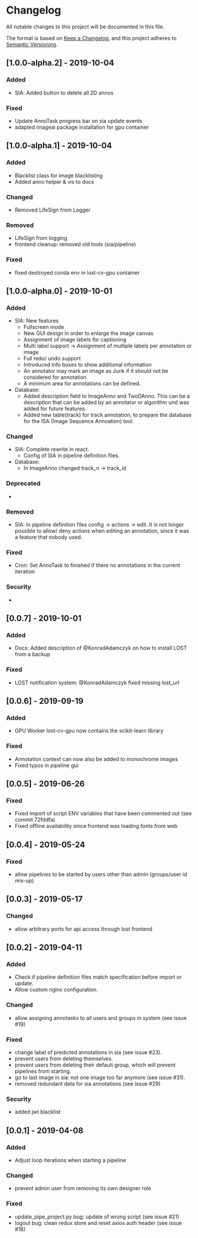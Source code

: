 # Changelog
All notable changes to this project will be documented in this file.

The format is based on [Keep a Changelog](https://keepachangelog.com/en/1.0.0/),
and this project adheres to [Semantic Versioning](https://semver.org/spec/v2.0.0.html).

## [1.0.0-alpha.2] - 2019-10-04
### Added
- SIA: Added button to delete all 2D annos
### Fixed
- Update AnnoTask progress bar on sia update events
- adapted imageai package installation for gpu container


## [1.0.0-alpha.1] - 2019-10-04
### Added
- Blacklist class for image blacklisting
- Added anno helper & vis to docs
### Changed
- Removed LifeSign from Logger
### Removed
- LifeSign from logging
- frontend cleanup: removed old tools (sia/pipeline)
### Fixed
- fixed destroyed conda env in lost-cv-gpu container

## [1.0.0-alpha.0] - 2019-10-01
### Added
- SIA: New features 
  * Fullscreen mode
  * New GUI design in order to enlarge the image canvas
  * Assignment of image labels for captioning
  * Multi label support -> Assignment of multiple labels per annotation or image
  * Full redo/ undo support
  * Introduced info boxes to show additional information
  * An annotator may mark an image as Junk if it should not be considered for annotation
  * A minimum area for annotations can be defined.
- Database: 
  * Added description field to ImageAnno and TwoDAnno. This can be a description that can be added by an annotator or algorithm und was added for future features.
  * Added new table(track) for track annotation, to prepare the database for the ISA (Image Sequence Annoation) tool.
### Changed
- SIA: Complete rewrite in react.
  * Config of SIA in pipeline definition files.
- Database:
  * In ImageAnno changed track_n -> track_id
### Deprecated
- 
### Removed
- SIA: In pipeline definition files config -> actions -> edit. It is not longer possible to allow/ deny actions when editing an annotation, since it was a feature that nobody used.
### Fixed
- Cron: Set AnnoTask to finished if there no annotations in the current iteration
### Security
- 


## [0.0.7] - 2019-10-01
### Added
- Docs: Added description of @KonradAdamczyk on how to install LOST from a backup
### Fixed
- LOST notification system: @KonradAdamczyk fixed missing lost_url


## [0.0.6] - 2019-09-19
### Added
- GPU Worker lost-cv-gpu now contains the scikit-learn library
### Fixed
- Annotation context can now also be added to monochrome images  
- Fixed typos in pipeline gui


## [0.0.5] - 2019-06-26
### Fixed
- Fixed import of script ENV variables that have been commented out (see commit 72fddfa)
- Fixed offline availability since frontend was loading fonts from web
## [0.0.4] - 2019-05-24
### Fixed
- allow pipelines to be started by users other than admin (groups/user id mix-up)


## [0.0.3] - 2019-05-17
### Changed
- allow arbitrary ports for api access through lost frontend


## [0.0.2] - 2019-04-11
### Added
- Check if pipeline definition files match specification before import or update.
- Allow custom nginx configuration.
### Changed
- allow assigning annotasks to all users and groups in system (see issue #19)
### Fixed
- change label of predicted annotations in sia (see issue #23).
- prevent users from deleting themselves.
- prevent users from deleting their default group, which will prevent pipelines from starting.
- go to last image in sia: not one image too far anymore (see issue #31).
- removed redundant data for sia annotations (see issue #29)
### Security
- added jwt blacklist


## [0.0.1] - 2019-04-08
### Added
- Adjust loop iterations when starting a pipeline
### Changed
- prevent admin user from removing its own designer role
### Fixed
- update_pipe_project.py bug: update of wrong script (see issue #21)
- logout bug: clean redux store and reset axios auth header (see issue #18)
